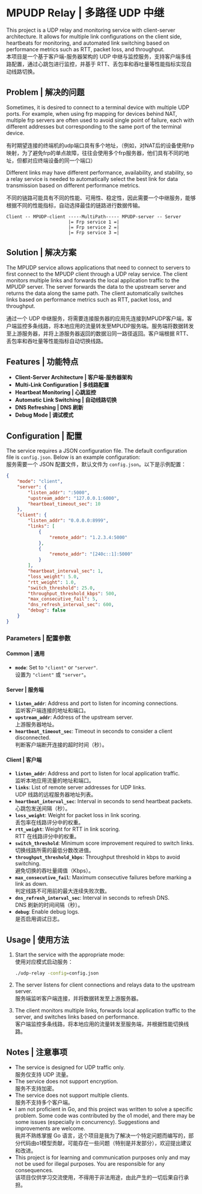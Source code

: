 # MPUDP Relay | 多路径 UDP 中继

This project is a UDP relay and monitoring service with client-server architecture. It allows for multiple link configurations on the client side, heartbeats for monitoring, and automated link switching based on performance metrics such as RTT, packet loss, and throughput.  
本项目是一个基于客户端-服务器架构的 UDP 中继与监控服务，支持客户端多线路配置，通过心跳包进行监控，并基于 RTT、丢包率和吞吐量等性能指标实现自动线路切换。

## Problem | 解决的问题

Sometimes, it is desired to connect to a terminal device with multiple UDP ports. For example, when using frp mapping for devices behind NAT, multiple frp servers are often used to avoid single point of failure, each with different addresses but corresponding to the same port of the terminal device.

有时期望连接的终端机的udp端口具有多个地址，（例如，对NAT后的设备使用frp映射，为了避免frp的单点故障，往往会使用多个frp服务器，他们具有不同的地址，但都对应终端设备的同一个端口）

Different links may have different performance, availability, and stability, so a relay service is needed to automatically select the best link for data transmission based on different performance metrics.

不同的链路可能具有不同的性能、可用性、稳定性，因此需要一个中继服务，能够根据不同的性能指标，自动选择最佳的链路进行数据传输。

```
Client -- MPUDP-client -----MultiPath----- MPUDP-server -- Server
                       |= Frp service 1 =|
                       |= Frp service 2 =|
                       |= Frp service 3 =|
```

## Solution | 解决方案

The MPUDP service allows applications that need to connect to servers to first connect to the MPUDP client through a UDP relay service. The client monitors multiple links and forwards the local application traffic to the MPUDP server. The server forwards the data to the upstream server and returns the data along the same path. The client automatically switches links based on performance metrics such as RTT, packet loss, and throughput.

通过一个 UDP 中继服务，将需要连接服务器的应用先连接到MPUDP客户端，客户端监控多条线路，将本地应用的流量转发至MPUDP服务端。服务端将数据转发至上游服务器，并将上游服务器返回的数据沿同一路径返回。客户端根据 RTT、丢包率和吞吐量等性能指标自动切换线路。


## Features | 功能特点

- **Client-Server Architecture | 客户端-服务器架构**
- **Multi-Link Configuration | 多线路配置**
- **Heartbeat Monitoring | 心跳监控**
- **Automatic Link Switching | 自动线路切换**
- **DNS Refreshing | DNS 刷新**
- **Debug Mode | 调试模式**

## Configuration | 配置

The service requires a JSON configuration file. The default configuration file is `config.json`. Below is an example configuration:  
服务需要一个 JSON 配置文件，默认文件为 `config.json`。以下是示例配置：

```json
{
    "mode": "client",
    "server": {
        "listen_addr": ":5000",
        "upstream_addr": "127.0.0.1:6000",
        "heartbeat_timeout_sec": 10
    },
    "client": {
        "listen_addr": "0.0.0.0:8999",
        "links": [
            {
                "remote_addr": "1.2.3.4:5000"
            },
            {
                "remote_addr": "[240c::1]:5000"
            }
        ],
        "heartbeat_interval_sec": 1,
        "loss_weight": 5.0,
        "rtt_weight": 1.0,
        "switch_threshold": 25.0,
        "throughput_threshold_kbps": 500,
        "max_consecutive_fail": 5,
        "dns_refresh_interval_sec": 600,
        "debug": false
    }
}
```

### Parameters | 配置参数

#### Common | 通用
- **`mode`**: Set to `"client"` or `"server"`.  
  设置为 `"client"` 或 `"server"`。

#### Server | 服务端
- **`listen_addr`**: Address and port to listen for incoming connections.  
  监听客户端连接的地址和端口。
- **`upstream_addr`**: Address of the upstream server.  
  上游服务器地址。
- **`heartbeat_timeout_sec`**: Timeout in seconds to consider a client disconnected.  
  判断客户端断开连接的超时时间（秒）。

#### Client | 客户端
- **`listen_addr`**: Address and port to listen for local application traffic.  
  监听本地应用流量的地址和端口。
- **`links`**: List of remote server addresses for UDP links.  
  UDP 线路的远程服务器地址列表。
- **`heartbeat_interval_sec`**: Interval in seconds to send heartbeat packets.  
  心跳包发送间隔（秒）。
- **`loss_weight`**: Weight for packet loss in link scoring.  
  丢包率在线路评分中的权重。
- **`rtt_weight`**: Weight for RTT in link scoring.  
  RTT 在线路评分中的权重。
- **`switch_threshold`**: Minimum score improvement required to switch links.  
  切换线路所需的最低分数改进值。
- **`throughput_threshold_kbps`**: Throughput threshold in kbps to avoid switching.  
  避免切换的吞吐量阈值（Kbps）。
- **`max_consecutive_fail`**: Maximum consecutive failures before marking a link as down.  
  判定线路不可用前的最大连续失败次数。
- **`dns_refresh_interval_sec`**: Interval in seconds to refresh DNS.  
  DNS 刷新的时间间隔（秒）。
- **`debug`**: Enable debug logs.  
  是否启用调试日志。

## Usage | 使用方法

1. Start the service with the appropriate mode:  
   使用对应模式启动服务：
   ```bash
   ./udp-relay -config=config.json
   ```

2. The server listens for client connections and relays data to the upstream server.  
   服务端监听客户端连接，并将数据转发至上游服务器。

3. The client monitors multiple links, forwards local application traffic to the server, and switches links based on performance.  
   客户端监控多条线路，将本地应用的流量转发至服务端，并根据性能切换线路。

## Notes | 注意事项

- The service is designed for UDP traffic only.  
  服务仅支持 UDP 流量。
- The service does not support encryption.  
  服务不支持加密。
- The service does not support multiple clients.  
  服务不支持多个客户端。
- I am not proficient in Go, and this project was written to solve a specific problem. Some code was contributed by the o1 model, and there may be some issues (especially in concurrency). Suggestions and improvements are welcome.  
  我并不熟练掌握 Go 语言，这个项目是我为了解决一个特定问题而编写的，部分代码由o1模型贡献，可能存在一些问题（特别是并发部分），欢迎提出建议和改进。
- This project is for learning and communication purposes only and may not be used for illegal purposes. You are responsible for any consequences.  
  该项目仅供学习交流使用，不得用于非法用途，由此产生的一切后果自行承担。